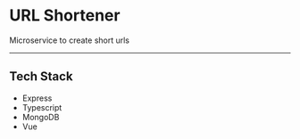 # URL Shortener

Microservice to create short urls

---

## Tech Stack

- Express
- Typescript
- MongoDB
- Vue
